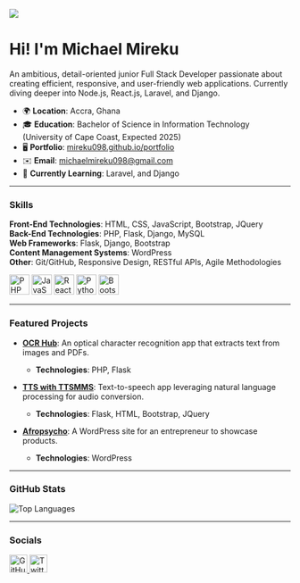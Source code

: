 ![](https://user-images.githubusercontent.com/18350557/176309783-0785949b-9127-417c-8b55-ab5a4333674e.gif)  
# Hi! I'm Michael Mireku

An ambitious, detail-oriented junior Full Stack Developer passionate about creating efficient, responsive, and user-friendly web applications. Currently diving deeper into Node.js, React.js, Laravel, and Django.

- 🌍  **Location**: Accra, Ghana
- 🎓 **Education**: Bachelor of Science in Information Technology (University of Cape Coast, Expected 2025)
- 🖥️  **Portfolio**: [mireku098.github.io/portfolio](http://mireku098.github.io/portfolio/)
- ✉️  **Email**: [michaelmireku098@gmail.com](mailto:michaelmireku098@gmail.com)
- 🧠  **Currently Learning**: Laravel, and Django

---

### Skills  

**Front-End Technologies**: HTML, CSS, JavaScript, Bootstrap, JQuery  
**Back-End Technologies**: PHP, Flask, Django, MySQL  
**Web Frameworks**: Flask, Django, Bootstrap  
**Content Management Systems**: WordPress  
**Other**: Git/GitHub, Responsive Design, RESTful APIs, Agile Methodologies  

<p align="left">
    <a href="https://www.php.net/" target="_blank" rel="noreferrer"><img src="https://raw.githubusercontent.com/danielcranney/readme-generator/main/public/icons/skills/php-colored.svg" width="36" height="36" alt="PHP" /></a>
    <a href="https://developer.mozilla.org/en-US/docs/Web/JavaScript" target="_blank" rel="noreferrer"><img src="https://raw.githubusercontent.com/danielcranney/readme-generator/main/public/icons/skills/javascript-colored.svg" width="36" height="36" alt="JavaScript" /></a>
    <a href="https://reactjs.org/" target="_blank" rel="noreferrer"><img src="https://raw.githubusercontent.com/danielcranney/readme-generator/main/public/icons/skills/react-colored.svg" width="36" height="36" alt="React" /></a>
    <a href="https://www.python.org/" target="_blank" rel="noreferrer"><img src="https://raw.githubusercontent.com/danielcranney/readme-generator/main/public/icons/skills/python-colored.svg" width="36" height="36" alt="Python" /></a>
    <a href="https://getbootstrap.com/" target="_blank" rel="noreferrer"><img src="https://raw.githubusercontent.com/danielcranney/readme-generator/main/public/icons/skills/bootstrap-colored.svg" width="36" height="36" alt="Bootstrap" /></a>
</p>

---

### Featured Projects

- **[OCR Hub](https://ocrhub.42web.io)**: An optical character recognition app that extracts text from images and PDFs.
  - **Technologies**: PHP, Flask

- **[TTS with TTSMMS](https://github.com/mireku098/tts_with_ttsmms)**: Text-to-speech app leveraging natural language processing for audio conversion.
  - **Technologies**: Flask, HTML, Bootstrap, JQuery

- **[Afropsycho](https://afropsycho1.wordpress.com/)**: A WordPress site for an entrepreneur to showcase products.
  - **Technologies**: WordPress



---

### GitHub Stats

![Top Languages](https://github-readme-stats.vercel.app/api/top-langs/?username=mireku098&layout=compact&theme=radical)

---

### Socials

<p align="left">
    <a href="https://www.github.com/mireku098" target="_blank" rel="noreferrer">
        <img src="https://raw.githubusercontent.com/danielcranney/readme-generator/main/public/icons/socials/github.svg" width="32" height="32" alt="GitHub" />
    </a>
    <a href="https://www.x.com/_bigbro_michael" target="_blank" rel="noreferrer">
        <img src="https://raw.githubusercontent.com/danielcranney/readme-generator/main/public/icons/socials/twitter.svg" width="32" height="32" alt="Twitter" />
    </a>
</p>
